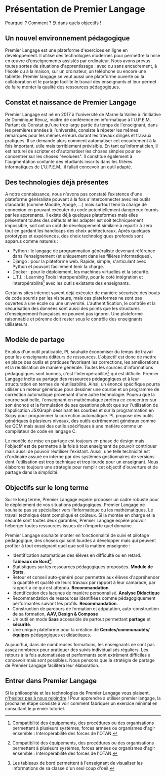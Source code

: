 # Présentation de Premier Langage

Pourquoi ? Comment ? Et dans quels objectifs !

## Un nouvel environnement pédagogique

Premier Langage est une plateforme d'exercices en ligne en développement. Il utilise 
des technologies modernes pour permettre la mise en œuvre d'enseignements assistés par 
ordinateur. Nous avons prévus toutes sortes de situations d'apprentissage : avec ou sans encadrement,
à l'école ou à la maison, sur un ordinateur, un téléphone ou encore une tablette. Premier langage
se veut aussi une plateforme ouverte où la collaboration et le partage facilite le travail des 
enseignants et leur permet de faire monter la qualité des ressources pédagogiques.


## Constat et naissance de Premier Langage

Premier Langage est né en 2017 à l'université de Marne la Vallée à l'initiative de Dominique 
Revuz, maître de conférence en informatique à l'U.P.E.M. Partant du Constat qu'une trop large partie du temps
de l'enseignant, dans les premières années à l'université, consiste à répeter les
mêmes remarques pour les mêmes erreurs durant les travaux dirigés et travaux pratiques. Il se demande
alors comment automatiser cet encadrement à la fois important, utile mais 
terriblement prévisible. En tant qu'informaticien, il est naturel de scripter et d'automatiser les 
choses simples pour se concentrer sur les choses "évoluées". Il constitue également à l'augmentation contante des étudiants inscrits dans les filières informatiques de L'U.P.E.M., il fallait concevoir
un outil adapté.


## Des technologies déjà présentes

A notre connaissance, nous n'avons pas constaté l’existence d'une plateforme généraliste pouvant
à la fois s'interconnecter avec les outils standards (comme Moodle, Apogé, ...) mais surtout
tenir la charge de connexion en pouvant exécuter du code potentiellement dangereux fournis par les
apprenants. Il existe déjà quelques plateformes mais elles présentent toutes des défauts
et les adapter est soit techniquement impossible, soit ont un coût de 
développement similaire à repartir à zéro tout en gardant les handicaps des choix achitecturaux. Après quelques prototypes et expériences, des choix technologiques profonds sont apparus comme naturels :

* Python : le langage de programmation généraliste devenant référence dans l'enseignement (et uniquement dans les filières informatiques).  
* Django : pour la plateforme web. Rapide, simple, s'articulant avec Python et pouvant facilement tenir 
  la charge.  
* Docker : pour le déploiement, les machines virtuelles et la sécurité.  
* L.T.I. : Learning Tools Interoperability, pour le coté intégration et interopérabilité[^1] avec les outils
  existants des enseignants.  

Certains sites internet savent déjà exécuter de manière sécurisée des bouts de code soumis par les visiteurs, 
mais ces plateformes ne sont pas ouvertes à une école ou une université. L'authentification, le contrôle
et la sécurisation des données sont aussi des points que les structures d'enseignement françaises ne
peuvent pas ignorer.
Une plateforme raisonnable et pérenne doit rester sous le contrôle des enseignants utilisateurs.


## Modèle de partage

En plus d'un outil praticable, PL souhaite économiser du temps de travail pour les enseignants éditeurs
de ressources. L'objectif est donc de mettre en place des outils et pratiques favorisant les 
corrections, les améliorations et la réutilisation de manière générale. Toutes les sources d'informations
pédagogiques sont bonnes, c'est l'interopérabilité[^1] qui est difficile. Premier Langage incite au partage des
ressources pédagogiques et à leur structuration en termes de réutilisabilité. Ainsi, un énoncé spécifique
pourra utiliser un moteur générique pour dessiner une courbe et un programme de correction automatique
provenant d'une autre technologie. Pourvu que la courbe soit belle, l'enseignant en mathématique
préféra ce concentrer sur son énoncé et la formulation de ses questions plutôt que sur l'utilisation
de l'application JSXGraph dessinant les courbes et sur la programmation en Scipy pour programmer la 
correction automatique. PL propose des outils génériques à plusieurs niveaux, des outils extrêmement
généraux comme les QCM mais aussi des outils spécifiques à une matière comme un compilateur de code en
langage C.

Le modèle de mise en partage est toujours en phase de design mais l'objectif est de permettre à la fois 
à tout enseignant de pouvoir contribuer mais aussi de pouvoir réutiliser 
l'existant. Aussi, une telle technicité est d'ordinaire assuré en interne par des systèmes gestionnaires 
de versions dont l'utilisation est trop technique et trop lourde pour un enseignant. Nous élaborons
toujours une stratégie pour remplir cet objectif d'ouverture et de partage dans la simplicité.


## Objectifs sur le long terme

Sur le long terme, Premier Langage espère proposer un cadre robuste pour le déploiement de vos situations
pédagogiques. Premier Langage ne souhaite pas se spécialiser vers l'informatique ou les mathématiques. Le 
travail technique étant compliqué et coûteux. Si la montée en charge et la sécurité sont toutes deux garanties, 
Premier Langage espère pouvoir héberger toutes ressources issues de n'importe quel domaine. 

Premier Langage souhaite monter en fonctionnalité de suivi et pilotage pédagogique, des choses qui sont lourdes à
développer mais qui peuvent profiter à tout enseignant quel que soit la matière enseignée :

* Identification automatique des élèves en difficulté ou en retard. **Tableaux de Bord[^2]**.
* Statistiques sur les ressources pédagogiques proposées.  **Module de Stats**.
* Retour et conseil auto-généré pour permettre aux élèves d'appréhender la quantité et qualité de leurs 
  travaux par rapport à leur camarade, par rapport à ce qui est attendu.  **Recommandation**.
* Identification des lacunes de manière personnalisé. **Analyse Didactique** 
* Recommandation de ressources identifiées comme pédagogiquement performantes suivant les profils.  **Recommandation**.
* Construction de parcours de formation et adpatation, auto-construction de sa formation, **AAV, Design & Compose** 
* Un outil en mode **Saas** accessible de partout permettant  **partage** et **sécurité**.
* Une unique plateforme pour la création de **Cercles/communautés/équipes** pédagogiques et didactiques.

Aujoud'hui, dans de nombreuses formations, les enseignants ne sont pas assez nombreux pour pratiquer des 
suivis individualisés réguliers. Les retours à la fois automatisées et performants sont extrêment 
difficiles à concevoir mais sont possibles. Nous pensons que la stratégie de partage de Premier Langage
facilitera leur élaboration.


## Entrer dans Premier Langage

Si la philosophie et les technologies de Premier Langage vous
plaisent, [n'hésitez pas à nous rejoindre](contribuer.md) ! Pour
apprendre à utiliser premier langage, la prochaine étape consiste à
voir comment fabriquer un exercice minimal en consultant le premier
tutoriel.





[^1]: 
    Compatibilité des équipements, des procédures ou des organisations permettant à plusieurs systèmes, forces armées 
    ou  organismes d'agir ensemble : Interopérabilité des forces de l'OTAN.

[^2]: 
    Les tableaux de bord permettent à l'enseignant de visualiser les informations de sa classe d'un seul coup d'oeil. 
